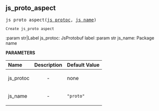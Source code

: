 <!-- Generated with Stardoc: http://skydoc.bazel.build -->

<a id="#js_proto_aspect"></a>

## js_proto_aspect

<pre>
js_proto_aspect(<a href="#js_proto_aspect-js_protoc">js_protoc</a>, <a href="#js_proto_aspect-js_name">js_name</a>)
</pre>

    Create js_proto aspect

:param str|Label js_protoc: JsProtobuf label
:param str js_name: Package name

**PARAMETERS**


| Name  | Description | Default Value |
| :------------- | :------------- | :------------- |
| <a id="js_proto_aspect-js_protoc"></a>js_protoc |  <p align="center"> - </p>   |  none |
| <a id="js_proto_aspect-js_name"></a>js_name |  <p align="center"> - </p>   |  <code>"proto"</code> |


